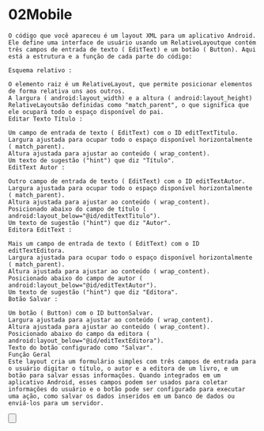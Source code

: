 # 02Mobile
```
O código que você apareceu é um layout XML para um aplicativo Android. Ele define uma interface de usuário usando um RelativeLayoutque contém três campos de entrada de texto ( EditText) e um botão ( Button). Aqui está a estrutura e a função de cada parte do código:

Esquema relativo :

O elemento raiz é um RelativeLayout, que permite posicionar elementos de forma relativa uns aos outros.
A largura ( android:layout_width) e a altura ( android:layout_height) RelativeLayoutsão definidas como "match_parent", o que significa que ele ocupará todo o espaço disponível do pai.
Editar Texto Título :

Um campo de entrada de texto ( EditText) com o ID editTextTitulo.
Largura ajustada para ocupar todo o espaço disponível horizontalmente ( match_parent).
Altura ajustada para ajustar ao conteúdo ( wrap_content).
Um texto de sugestão ("hint") que diz "Título".
EditText Autor :

Outro campo de entrada de texto ( EditText) com o ID editTextAutor.
Largura ajustada para ocupar todo o espaço disponível horizontalmente ( match_parent).
Altura ajustada para ajustar ao conteúdo ( wrap_content).
Posicionado abaixo do campo de título ( android:layout_below="@id/editTextTitulo").
Um texto de sugestão ("hint") que diz "Autor".
Editora EditText :

Mais um campo de entrada de texto ( EditText) com o ID editTextEditora.
Largura ajustada para ocupar todo o espaço disponível horizontalmente ( match_parent).
Altura ajustada para ajustar ao conteúdo ( wrap_content).
Posicionado abaixo do campo de autor ( android:layout_below="@id/editTextAutor").
Um texto de sugestão ("hint") que diz "Editora".
Botão Salvar :

Um botão ( Button) com o ID buttonSalvar.
Largura ajustada para ajustar ao conteúdo ( wrap_content).
Altura ajustada para ajustar ao conteúdo ( wrap_content).
Posicionado abaixo do campo da editora ( android:layout_below="@id/editTextEditora").
Texto do botão configurado como "Salvar".
Função Geral
Este layout cria um formulário simples com três campos de entrada para o usuário digitar o título, o autor e a editora de um livro, e um botão para salvar essas informações. Quando integrados em um aplicativo Android, esses campos podem ser usados ​​para coletar informações do usuário e o botão pode ser configurado para executar uma ação, como salvar os dados inseridos em um banco de dados ou enviá-los para um servidor.
```
<RelativeLayout xmlns:android="http://schemas.android.com/apk/res/android"
    android:layout_width="match_parent"
    android:layout_height="match_parent">
    <EditText
        android:id="@+id/editTextTitulo"
        android:layout_width="match_parent"
        android:layout_height="wrap_content"
        android:hint="Título" />
    <EditText
        android:id="@+id/editTextAutor"
        android:layout_width="match_parent"
        android:layout_height="wrap_content"
        android:layout_below="@id/editTextTitulo"
        android:hint="Autor" />
    <EditText
        android:id="@+id/editTextEditora"
        android:layout_width="match_parent"
        android:layout_height="wrap_content"
        android:layout_below="@id/editTextAutor"
        android:hint="Editora" />
    <Button
        android:id="@+id/buttonSalvar"
        android:layout_width="wrap_content"
        android:layout_height="wrap_content"
        android:layout_below="@id/editTextEditora"
        android:text="Salvar" />
</RelativeLayout>
